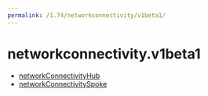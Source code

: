 ```yaml
---
permalink: /1.74/networkconnectivity/v1beta1/
---
```


# networkconnectivity.v1beta1



* [networkConnectivityHub](networkConnectivityHub.md)
* [networkConnectivitySpoke](networkConnectivitySpoke.md)